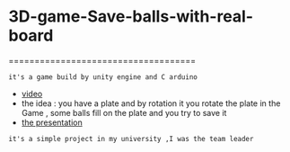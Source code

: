 # 3D-game-Save-balls-with-real-board
====================================
```
it's a game build by unity engine and C arduino
```
* [video](https://www.facebook.com/amranwar945/videos/vb.100001941863724/1374543795953669/?type=2&theater)
* the idea : you have a plate and by rotation it you rotate the plate  in the Game , some balls fill on the plate and you try to save it
* [the presentation](https://prezi.com/sn1cyaqdhsnx/controlling-3d-game-using-a-real-board/?utm_campaign=share&utm_medium=copy&webgl=0)
```
it's a simple project in my university ,I was the team leader
```
